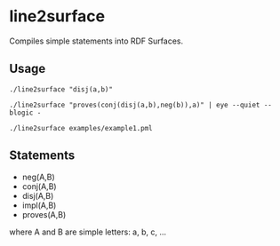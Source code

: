 # line2surface

Compiles simple statements into RDF Surfaces.

## Usage

```
./line2surface "disj(a,b)"

./line2surface "proves(conj(disj(a,b),neg(b)),a)" | eye --quiet --blogic -

./line2surface examples/example1.pml

````

## Statements

- neg(A,B)
- conj(A,B)
- disj(A,B)
- impl(A,B)
- proves(A,B)

where A and B are simple letters: a, b, c, ...
